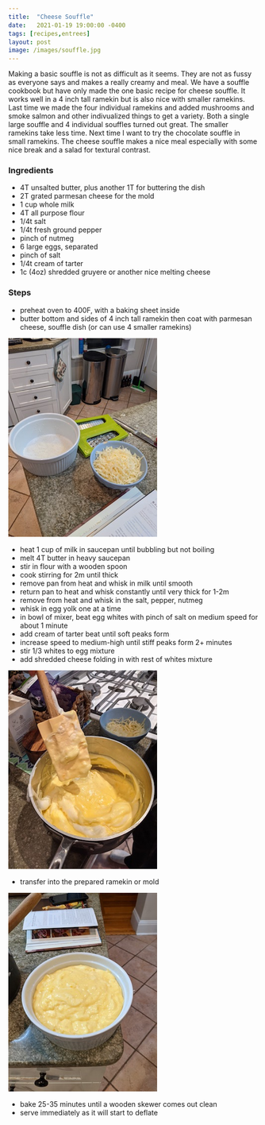 ```yaml
---
title:  "Cheese Souffle"
date:   2021-01-19 19:00:00 -0400
tags: [recipes,entrees]
layout: post
image: /images/souffle.jpg
---
```


Making a basic souffle is not as difficult as it seems.  They are not as fussy as everyone says and makes a really creamy and meal.  We have
a souffle cookbook but have only made the one basic recipe for cheese souffle.  It works well in a 4 inch tall ramekin but is also nice with
smaller ramekins.  Last time we made the four individual ramekins and added mushrooms and smoke salmon and other indivualized things to get a variety. Both a single large souffle and 4 individual souffles turned out great. The smaller ramekins take less time.  Next time I want to try the chocolate souffle in small ramekins. The cheese souffle makes a nice meal especially with some nice break and a salad for textural contrast.

### Ingredients
- 4T unsalted butter, plus another 1T for buttering the dish
- 2T grated parmesan cheese for the mold
- 1 cup whole milk
- 4T all purpose flour
- 1/4t salt
- 1/4t fresh ground pepper
- pinch of nutmeg
- 6 large eggs, separated
- pinch of salt
- 1/4t cream of tarter
- 1c (4oz) shredded gruyere or another nice melting cheese

### Steps
- preheat oven to 400F, with a baking sheet inside
- butter bottom and sides of 4 inch tall ramekin then coat with parmesan cheese, souffle dish (or can use 4 smaller ramekins)

![buttered ramekin](/images/souffle1.jpg)

- heat 1 cup of milk in saucepan until bubbling but not boiling
- melt 4T butter in heavy saucepan
- stir in flour with a wooden spoon
- cook stirring for 2m until thick
- remove pan from heat and whisk in milk until smooth
- return pan to heat and whisk constantly until very thick for 1-2m
- remove from heat and whisk in the salt, pepper, nutmeg
- whisk in egg yolk one at a time
- in bowl of mixer, beat egg whites with pinch of salt on medium speed for about 1 minute
- add cream of tarter beat until soft peaks form
- increase speed to medium-high until stiff peaks form 2+ minutes
- stir 1/3 whites to egg mixture
- add shredded cheese folding in with rest of whites mixture

![egg mixture](/images/souffle2.jpg)

- transfer into the prepared ramekin or mold

![in ramekin](/images/souffle3.jpg)

- bake 25-35 minutes until a wooden skewer comes out clean
- serve immediately as it will start to deflate
